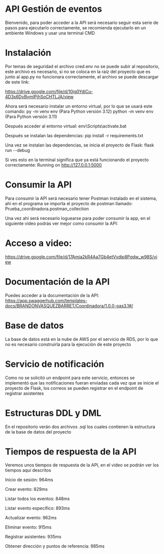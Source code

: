 # API Gestión de eventos
Bienvenido, para poder acceder a la API será necesario seguir esta serie de pasos para ejecutarlo correctamente, se recomienda ejecutarlo en un ambiente Windows y usar una terminal CMD

# Instalación
Por temas de seguridad el archivo cred.env no se puede subir al repositorio, este archivo es necesario, si no se coloca en la raiz del proyecto que es junto al app.py no funcionara correctamente, el archivo se puede descargar de este link:

https://drive.google.com/file/d/10ig0YdiCu-4D3s6DvBymlPjhSoCHTLJA/view

Ahora será necesario instalar un entorno virtual, por lo que se usará este comando:
py -m venv env (Para Python versión 3.12)
python -m venv env (Para Python versión 3.11)

Después acceder al entorno virtual:
env\Scripts\activate.bat

Después se instalan las dependencias:
pip install -r requirements.txt

Una vez se instalan las dependencias, se inicia el proyecto de Flask:
flask run --debug

Si ves esto en la terminal significa que ya está funcionando el proyecto correctamente:
Running on http://127.0.0.1:5000

# Consumir la API
Para consumir la API será necesario tener Postman instalado en el sistema, ahí en el programa se importa el proyecto de postman llamado: Prueba_coordinadora.postman_collection

Una vez ahí será necesario loguearse para poder consumir la app, en el siguiente video podrás ver mejor como consumir la API:

# Acceso a video:
https://drive.google.com/file/d/17Amja2kR4Aa7Gb4etVvdjp8Pqdw_w98S/view

# Documentación de la API
Puedes acceder a la documentación de la API:
https://app.swaggerhub.com/templates-docs/BRANDONVASQUEZBARRET/Coordinadora/1.0.0-oas3.1#/

# Base de datos
La base de datos está en la nube de AWS por el servicio de RDS, por lo que no es necesario construirla para la ejecución de este proyecto

# Servicio de notificación
Como no se solicitó un endpoint para este servicio, entonces se implementó que las notificaciones fueran enviadas cada vez que se inicie el proyecto de Flask, los correos se pueden registrar en el endpoint de registrar asistentes

# Estructuras DDL y DML
En el repositorio verán dos archivos .sql los cuales contienen la estructura de la base de datos del proyecto

# Tiempos de respuesta de la API
Veremos unos tiempos de respuesta de la API, en el video se podrán ver los tiempos aquí descritos

Inicio de sesión: 964ms

Crear evento: 829ms

Listar todos los eventos: 848ms

Listar evento específico: 893ms

Actualizar evento: 962ms

Eliminar evento: 915ms

Registrar asistentes: 935ms

Obtener dirección y puntos de referencia: 985ms
